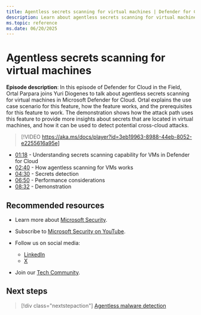 ```yaml
---
title: Agentless secrets scanning for virtual machines | Defender for Cloud in the field
description: Learn about agentless secrets scanning for virtual machines
ms.topic: reference
ms.date: 06/20/2025
---
```


# Agentless secrets scanning for virtual machines

**Episode description**: In this episode of Defender for Cloud in the Field, Ortal Parpara joins Yuri Diogenes to talk about agentless secrets scanning for virtual machines in Microsoft Defender for Cloud. Ortal explains the use case scenario for this feature, how the feature works, and the prerequisites for this feature to work. The demonstration shows how the attack path uses this feature to provide more insights about secrets that are located in virtual machines, and how it can be used to detect potential cross-cloud attacks.

> [!VIDEO https://aka.ms/docs/player?id=3eb19963-8988-44eb-8052-e2255616a95e]

- [01:18](/shows/mdc-in-the-field/agentless-secret-scanning-for-virtual-machines#time=01m18s) - Understanding secrets scanning capability for VMs in Defender for Cloud
- [02:40](/shows/mdc-in-the-field/agentless-secret-scanning-for-virtual-machines#time=02m40s) - How agentless scanning for VMs works
- [04:30](/shows/mdc-in-the-field/agentless-secret-scanning-for-virtual-machines#time=04m30s) - Secrets detection
- [06:50](/shows/mdc-in-the-field/agentless-secret-scanning-for-virtual-machines#time=06m50s) - Performance considerations
- [08:32](/shows/mdc-in-the-field/agentless-secret-scanning-for-virtual-machines#time=08m32s) - Demonstration

## Recommended resources

- Learn more about [Microsoft Security](https://msft.it/6002T9HQY).
- Subscribe to [Microsoft Security on YouTube](https://www.youtube.com/playlist?list=PL3ZTgFEc7LysiX4PfHhdJPR7S8mGO14YS).

- Follow us on social media:

  - [LinkedIn](https://www.linkedin.com/showcase/microsoft-security/)
  - [X](https://x.com/msftsecurity)

- Join our [Tech Community](https://aka.ms/SecurityTechCommunity).

## Next steps

> [!div class="nextstepaction"]
> [Agentless malware detection](episode-forty-four.md)

